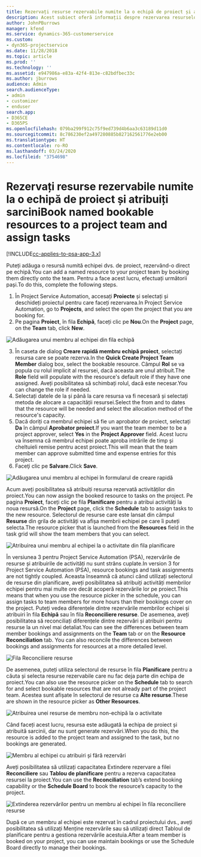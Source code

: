```yaml
---
title: Rezervați resurse rezervabile numite la o echipă de proiect și atribuiți sarcini
description: Acest subiect oferă informații despre rezervarea resurselor numite pentru echipe de proiect și atribuirea lor către activități.
author: JohnPBurrows
manager: kfend
ms.service: dynamics-365-customerservice
ms.custom:
- dyn365-projectservice
ms.date: 11/28/2018
ms.topic: article
ms.prod: ''
ms.technology: ''
ms.assetid: e947986a-e83a-42f4-813e-c82bdfbec33c
ms.author: jburrows
audience: Admin
search.audienceType:
- admin
- customizer
- enduser
search.app:
- D365CE
- D365PS
ms.openlocfilehash: 079ba299f912c75f9ed739d4b6aa3c63189d11d0
ms.sourcegitcommit: 8c786230ef2a497280885b827162561776e2eb00
ms.translationtype: HT
ms.contentlocale: ro-RO
ms.lasthandoff: 03/24/2020
ms.locfileid: "3754698"
---
```

# <a name="book-named-bookable-resources-to-a-project-team-and-assign-tasks"></a><span data-ttu-id="8352a-103">Rezervați resurse rezervabile numite la o echipă de proiect și atribuiți sarcini</span><span class="sxs-lookup"><span data-stu-id="8352a-103">Book named bookable resources to a project team and assign tasks</span></span> 

[!INCLUDE[cc-applies-to-psa-app-3.x](../includes/cc-applies-to-psa-app-3x.md)]

<span data-ttu-id="8352a-104">Puteți adăuga o resursă numită echipei dvs. de proiect, rezervând-o direct pe echipă.</span><span class="sxs-lookup"><span data-stu-id="8352a-104">You can  add a named resource to your project team by booking them directly onto the team.</span></span> <span data-ttu-id="8352a-105">Pentru a face acest lucru, efectuați următorii pași.</span><span class="sxs-lookup"><span data-stu-id="8352a-105">To do this, complete the following steps.</span></span>

1. <span data-ttu-id="8352a-106">În Project Service Automation, accesați **Proiecte** și selectați și deschideți proiectul pentru care faceți rezervarea.</span><span class="sxs-lookup"><span data-stu-id="8352a-106">In  Project Service Automation, go to **Projects**, and select the open the project that you are booking for.</span></span>
2. <span data-ttu-id="8352a-107">Pe pagina **Proiect**, în fila **Echipă**, faceți clic pe **Nou**.</span><span class="sxs-lookup"><span data-stu-id="8352a-107">On the **Project** page, on the **Team** tab, click **New**.</span></span> 

![Adăugarea unui membru al echipei din fila echipă](media/RM-how-to-1.png)

3. <span data-ttu-id="8352a-109">În caseta de dialog **Creare rapidă membru echipă proiect**, selectați resursa care se poate rezerva.</span><span class="sxs-lookup"><span data-stu-id="8352a-109">In the **Quick Create Project Team Member** dialog box, select the bookable resource.</span></span> <span data-ttu-id="8352a-110">Câmpul **Rol** se va popula cu rolul implicit al resursei, dacă aceasta are unul atribuit.</span><span class="sxs-lookup"><span data-stu-id="8352a-110">The **Role** field will populate with the resource's default role if they have one assigned.</span></span> <span data-ttu-id="8352a-111">Aveți posibilitatea să schimbați rolul, dacă este necesar.</span><span class="sxs-lookup"><span data-stu-id="8352a-111">You can change the role if needed.</span></span> 
4. <span data-ttu-id="8352a-112">Selectați datele de la și până la care resursa va fi necesară și selectați metoda de alocare a capacității resursei.</span><span class="sxs-lookup"><span data-stu-id="8352a-112">Select the from and to dates that the resource will be needed and select the allocation method of the resource's capacity.</span></span> 
5. <span data-ttu-id="8352a-113">Dacă doriți ca membrul echipei să fie un aprobator de proiect, selectați **Da** în câmpul **Aprobator proiect**.</span><span class="sxs-lookup"><span data-stu-id="8352a-113">If you want the team member to be a project approver, select **Yes** in the **Project Approver** field.</span></span> <span data-ttu-id="8352a-114">Acest lucru va însemna că membrul echipei poate aproba intrările de timp și cheltuieli remise pentru acest proiect.</span><span class="sxs-lookup"><span data-stu-id="8352a-114">This will mean that the team member can approve submitted time and expense entries for this project.</span></span> 
6. <span data-ttu-id="8352a-115">Faceţi clic pe **Salvare**.</span><span class="sxs-lookup"><span data-stu-id="8352a-115">Click **Save**.</span></span>

![Adăugarea unui membru al echipei în formularul de creare rapidă](media/RM-how-to-2.png)


<span data-ttu-id="8352a-117">Acum aveți posibilitatea să atribuiți resursa rezervată activităților din proiect.</span><span class="sxs-lookup"><span data-stu-id="8352a-117">You can now assign the booked resource to tasks on the project.</span></span> <span data-ttu-id="8352a-118">Pe pagina **Proiect**, faceți clic pe fila **Planificare** pentru a atribui activități la noua resursă.</span><span class="sxs-lookup"><span data-stu-id="8352a-118">On the **Project** page, click the **Schedule** tab to assign tasks to the new resource.</span></span> <span data-ttu-id="8352a-119">Selectorul de resurse care este lansat din câmpul **Resurse** din grila de activități va afișa membrii echipei pe care îi puteți selecta.</span><span class="sxs-lookup"><span data-stu-id="8352a-119">The resource picker that is launched from the **Resources** field in the task grid will show the team members that you can select.</span></span>

![Atribuirea unui membru al echipei la o activitate din fila planificare](media/RM-how-to-3.png)

<span data-ttu-id="8352a-121">În versiunea 3 pentru Project Service Automation (PSA), rezervările de resurse și atribuirile de activități nu sunt strâns cuplate.</span><span class="sxs-lookup"><span data-stu-id="8352a-121">In version 3 for Project Service Automation (PSA), resource bookings and task assignments are not tightly coupled.</span></span> <span data-ttu-id="8352a-122">Aceasta înseamnă că atunci când utilizați selectorul de resurse din planificare, aveți posibilitatea să atribuiți activități membrilor echipei pentru mai multe ore decât acoperă rezervările lor pe proiect.</span><span class="sxs-lookup"><span data-stu-id="8352a-122">This means that when you use the resource picker in the schedule, you can assign tasks to team members for more hours than their bookings cover on the project.</span></span>
<span data-ttu-id="8352a-123">Puteți vedea diferențele dintre rezervările membrilor echipei și atribuiri în fila **Echipă** sau în fila **Reconciliere resurse**. De asemenea, aveți posibilitatea să reconciliați diferențele dintre rezervări și atribuiri pentru resurse la un nivel mai detaliat.</span><span class="sxs-lookup"><span data-stu-id="8352a-123">You can see the differences between team member bookings and assignments on the **Team** tab or on the **Resource Reconciliation** tab. You can also reconcile the differences between bookings and assignments for resources at a more detailed level.</span></span>

![Fila Reconciliere resurse](media/RM-how-to-4.png)

<span data-ttu-id="8352a-125">De asemenea, puteți utiliza selectorul de resurse în fila **Planificare** pentru a căuta și selecta resurse rezervabile care nu fac deja parte din echipa de proiect.</span><span class="sxs-lookup"><span data-stu-id="8352a-125">You can also use the resource picker on the **Schedule** tab to search for and select bookable resources that are not already part of the project team.</span></span> <span data-ttu-id="8352a-126">Acestea sunt afișate în selectorul de resurse ca **Alte resurse**.</span><span class="sxs-lookup"><span data-stu-id="8352a-126">These are shown in the resource picker as **Other Resources**.</span></span>

![Atribuirea unei resurse de membru non-echipă la o activitate](media/RM-how-to-5.png)

<span data-ttu-id="8352a-128">Când faceți acest lucru, resursa este adăugată la echipa de proiect și atribuită sarcinii, dar nu sunt generate rezervări.</span><span class="sxs-lookup"><span data-stu-id="8352a-128">When you do this, the resource is added to the project team and assigned to the task, but no bookings are generated.</span></span>

![Membru al echipei cu atribuiri și fără rezervări](media/RM-how-to-6.png)

<span data-ttu-id="8352a-130">Aveți posibilitatea să utilizați capacitatea Extindere rezervare a filei **Reconciliere** sau **Tablou de planificare** pentru a rezerva capacitatea resursei la proiect.</span><span class="sxs-lookup"><span data-stu-id="8352a-130">You can use the **Reconciliation** tab’s extend booking capability or the **Schedule Board** to book the resource’s capacity to the project.</span></span>

![Extinderea rezervărilor pentru un membru al echipei în fila reconciliere resurse](media/RM-how-to-7.png)

<span data-ttu-id="8352a-132">După ce un membru al echipei este rezervat în cadrul proiectului dvs., aveți posibilitatea să utilizați Menține rezervările sau să utilizați direct Tabloul de planificare pentru a gestiona rezervările acestuia.</span><span class="sxs-lookup"><span data-stu-id="8352a-132">After a team member is booked on your project, you can use maintain bookings or use the Schedule Board directly to manage their bookings.</span></span>
